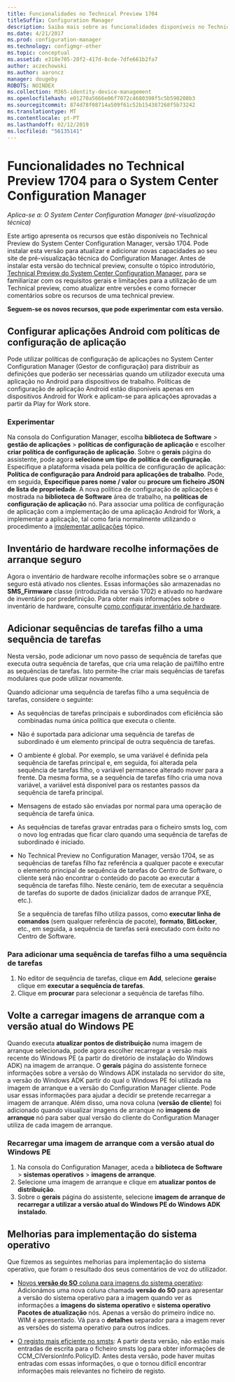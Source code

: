 ```yaml
---
title: Funcionalidades no Technical Preview 1704
titleSuffix: Configuration Manager
description: Saiba mais sobre as funcionalidades disponíveis no Technical Preview do System Center Configuration Manager, versão 1704.
ms.date: 4/21/2017
ms.prod: configuration-manager
ms.technology: configmgr-other
ms.topic: conceptual
ms.assetid: e318e705-20f2-417d-8cde-7dfe661b2fa7
author: aczechowski
ms.author: aaroncz
manager: dougeby
ROBOTS: NOINDEX
ms.collection: M365-identity-device-management
ms.openlocfilehash: e01270a5666e06f7072c4680398f5c5b590208b3
ms.sourcegitcommit: 874d78f08714a509f61c52b154387268f5b73242
ms.translationtype: MT
ms.contentlocale: pt-PT
ms.lasthandoff: 02/12/2019
ms.locfileid: "56135141"
---
```

# <a name="capabilities-in-technical-preview-1704-for-system-center-configuration-manager"></a>Funcionalidades no Technical Preview 1704 para o System Center Configuration Manager

*Aplica-se a: O System Center Configuration Manager (pré-visualização técnica)*

Este artigo apresenta os recursos que estão disponíveis no Technical Preview do System Center Configuration Manager, versão 1704. Pode instalar esta versão para atualizar e adicionar novas capacidades ao seu site de pré-visualização técnica do Configuration Manager. Antes de instalar esta versão do technical preview, consulte o tópico introdutório, [Technical Preview do System Center Configuration Manager](../../core/get-started/technical-preview.md), para se familiarizar com os requisitos gerais e limitações para a utilização de um Technical preview, como atualizar entre versões e como fornecer comentários sobre os recursos de uma technical preview.    


**Seguem-se os novos recursos, que pode experimentar com esta versão.**  

## <a name="configure-android-apps-with-app-configuration-policies"></a>Configurar aplicações Android com políticas de configuração de aplicação
Pode utilizar políticas de configuração de aplicações no System Center Configuration Manager (Gestor de configuração) para distribuir as definições que poderão ser necessárias quando um utilizador executa uma aplicação no Android para dispositivos de trabalho. Políticas de configuração de aplicação Android estão disponíveis apenas em dispositivos Android for Work e aplicam-se para aplicações aprovadas a partir da Play for Work store.

### <a name="try-it-out"></a>Experimentar                 

Na consola do Configuration Manager, escolha **biblioteca de Software** > **gestão de aplicações** > **políticas de configuração de aplicação** e escolher **criar política de configuração de aplicação**. Sobre o **gerais** página do assistente, pode agora **selecione um tipo de política de configuração**. Especifique a plataforma visada pela política de configuração de aplicação: **Política de configuração para Android para aplicações de trabalho**. Pode, em seguida, **Especifique pares nome / valor** ou **procure um ficheiro JSON de lista de propriedade**. A nova política de configuração de aplicações é mostrada na **biblioteca de Software** área de trabalho, na **políticas de configuração de aplicação** nó. Para associar uma política de configuração de aplicação com a implementação de uma aplicação Android for Work, a implementar a aplicação, tal como faria normalmente utilizando o procedimento a [implementar aplicações](/sccm/apps/deploy-use/deploy-applications) tópico.

## <a name="hardware-inventory-collects-secure-boot-information"></a>Inventário de hardware recolhe informações de arranque seguro
Agora o inventário de hardware recolhe informações sobre se o arranque seguro está ativado nos clientes. Essas informações são armazenadas no **SMS_Firmware** classe (introduzida na versão 1702) e ativado no hardware de inventário por predefinição. Para obter mais informações sobre o inventário de hardware, consulte [como configurar inventário de hardware](/sccm/core/clients/manage/inventory/configure-hardware-inventory).

## <a name="add-child-task-sequences-to-a-task-sequence"></a>Adicionar sequências de tarefas filho a uma sequência de tarefas
Nesta versão, pode adicionar um novo passo de sequência de tarefas que executa outra sequência de tarefas, que cria uma relação de pai/filho entre as sequências de tarefas. Isto permite-lhe criar mais sequências de tarefas modulares que pode utilizar novamente.  

Quando adicionar uma sequência de tarefas filho a uma sequência de tarefas, considere o seguinte:

- As sequências de tarefas principais e subordinados com eficiência são combinadas numa única política que executa o cliente.
- Não é suportada para adicionar uma sequência de tarefas de subordinado é um elemento principal de outra sequência de tarefas.
- O ambiente é global. Por exemplo, se uma variável é definida pela sequência de tarefas principal e, em seguida, foi alterada pela sequência de tarefas filho, o variável permanece alterado mover para a frente. Da mesma forma, se a sequência de tarefas filho cria uma nova variável, a variável está disponível para os restantes passos da sequência de tarefa principal.
- Mensagens de estado são enviadas por normal para uma operação de sequência de tarefa única.
- As sequências de tarefas gravar entradas para o ficheiro smsts log, com o novo log entradas que ficar claro quando uma sequência de tarefas de subordinado é iniciado.
- No Technical Preview no Configuration Manager, versão 1704, se as sequências de tarefas filho faz referência a qualquer pacote e executar o elemento principal de sequência de tarefas do Centro de Software, o cliente será não encontrar o conteúdo do pacote ao executar a sequência de tarefas filho. Neste cenário, tem de executar a sequência de tarefas do suporte de dados (inicializar dados de arranque PXE, etc.).  

    Se a sequência de tarefas filho utiliza passos, como **executar linha de comandos** (sem qualquer referência de pacote), **formato**, **BitLocker**, etc., em seguida, a sequência de tarefas será executado com êxito no Centro de Software.

### <a name="to-add-a-child-task-sequence-to-a-task-sequence"></a>Para adicionar uma sequência de tarefas filho a uma sequência de tarefas
1. No editor de sequência de tarefas, clique em **Add**, selecione **gerais**e clique em **executar a sequência de tarefas**.
2. Clique em **procurar** para selecionar a sequência de tarefas filho.  

## <a name="reload-boot-images-with-current-windows-pe-version"></a>Volte a carregar imagens de arranque com a versão atual do Windows PE
Quando executa **atualizar pontos de distribuição** numa imagem de arranque selecionada, pode agora escolher recarregar a versão mais recente do Windows PE (a partir do diretório de instalação do Windows ADK) na imagem de arranque. O **gerais** página do assistente fornece informações sobre a versão do Windows ADK instalada no servidor do site, a versão do Windows ADK partir do qual o Windows PE foi utilizada na imagem de arranque e a versão do Configuration Manager cliente. Pode usar essas informações para ajudar a decidir se pretende recarregar a imagem de arranque. Além disso, uma nova coluna (**versão de cliente**) foi adicionado quando visualizar imagens de arranque no **imagens de arranque** nó para saber qual versão do cliente do Configuration Manager utiliza de cada imagem de arranque.

### <a name="to-reload-a-boot-image-with-the-current-windows-pe-version"></a>Recarregar uma imagem de arranque com a versão atual do Windows PE

1. Na consola do Configuration Manager, aceda a **biblioteca de Software** > **sistemas operativos** > **imagens de arranque**.
2. Selecione uma imagem de arranque e clique em **atualizar pontos de distribuição**.
3. Sobre o **gerais** página do assistente, selecione **imagem de arranque de recarregar a utilizar a versão atual do Windows PE do Windows ADK instalado**.

## <a name="improvements-to-operating-system-deployment"></a>Melhorias para implementação do sistema operativo
Que fizemos as seguintes melhorias para implementação do sistema operativo, que foram o resultado dos seus comentários de voz do utilizador.

- [Novos **versão do SO** coluna para imagens do sistema operativo](https://configurationmanager.uservoice.com/forums/300492-ideas/suggestions/17558407-add-a-column-to-the-operating-system-images-node-f): Adicionámos uma nova coluna chamada **versão do SO** para apresentar a versão do sistema operativo para a imagem quando ver as informações a **imagens do sistema operativo** e **sistema operativo Pacotes de atualização** nós. Apenas a versão do primeiro índice no. WIM é apresentado. Vá para o **detalhes** separador para a imagem rever as versões do sistema operativo para outros índices.

- [O registo mais eficiente no smsts](https://configurationmanager.uservoice.com/forums/300492-ideas/suggestions/16791919-stop-filling-smsts-log-with-useless): A partir desta versão, não estão mais entradas de escrita para o ficheiro smsts log para obter informações de CCM_CIVersionInfo.PolicyID. Antes desta versão, pode haver muitas entradas com essas informações, o que o tornou difícil encontrar informações mais relevantes no ficheiro de registo.
